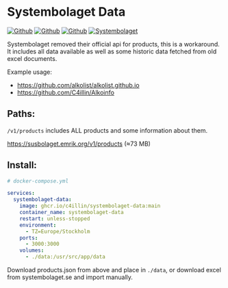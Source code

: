 # Systembolaget Data
[![Github](https://img.shields.io/github/last-commit/C4illin/systembolaget-data?logoColor=white&style=for-the-badge&label=Updated)](https://github.com/C4illin/systembolaget-data/commits/main)
[![Github](https://img.shields.io/github/stars/C4illin/systembolaget-data?logo=github&logoColor=white&style=for-the-badge)](https://github.com/C4illin/systembolaget-data/stargazers/)
[![Github](https://img.shields.io/website?down_color=red&down_message=offline&style=for-the-badge&up_color=limegreen&up_message=online&url=https%3A%2F%2Falkolist.github.io%2F)](https://alkolist.github.io/)
[![Systembolaget](https://img.shields.io/badge/AGES-20+-blue?style=for-the-badge)](https://www.systembolaget.se/under-20/)

Systembolaget removed their official api for products, this is a workaround. It includes all data available as well as some historic data fetched from old excel documents.

Example usage:
* https://github.com/alkolist/alkolist.github.io
* https://github.com/C4illin/Alkoinfo

## Paths:

`/v1/products` includes ALL products and some information about them.

https://susbolaget.emrik.org/v1/products (≈73 MB)

## Install:

```yml
# docker-compose.yml

services:
  systembolaget-data:
    image: ghcr.io/c4illin/systembolaget-data:main
    container_name: systembolaget-data
    restart: unless-stopped
    environment:
      - TZ=Europe/Stockholm
    ports:
      - 3000:3000
    volumes:
      - ./data:/usr/src/app/data
```

Download products.json from above and place in `./data`, or download excel from systembolaget.se and import manually.
